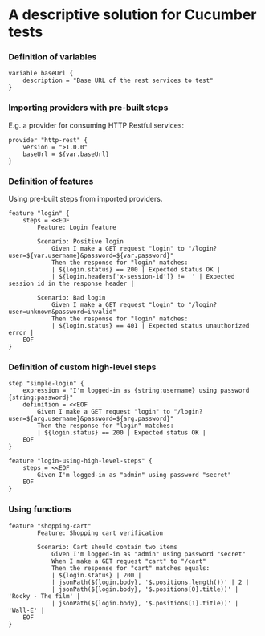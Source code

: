 # A descriptive solution for Cucumber tests

### Definition of variables
```
variable baseUrl {
    description = "Base URL of the rest services to test"
}
```

### Importing providers with pre-built steps

E.g. a provider for consuming HTTP Restful services:

```
provider "http-rest" {
    version = ">1.0.0"
    baseUrl = ${var.baseUrl}
}
```

### Definition of features
Using pre-built steps from imported providers.

```
feature "login" {
    steps = <<EOF
        Feature: Login feature
        
        Scenario: Positive login
            Given I make a GET request "login" to "/login?user=${var.username}&password=${var.password}"
            Then the response for "login" matches:
            | ${login.status} == 200 | Expected status OK |
            | ${login.headers['x-session-id']} != '' | Expected session id in the response header |
              
        Scenario: Bad login
            Given I make a GET request "login" to "/login?user=unknown&password=invalid"
            Then the response for "login" matches:
            | ${login.status} == 401 | Expected status unauthorized error |
    EOF
}
```

### Definition of custom high-level steps
```
step "simple-login" {
    expression = "I'm logged-in as {string:username} using password {string:password}"
    definition = <<EOF
        Given I make a GET request "login" to "/login?user=${arg.username}&password=${arg.password}"
        Then the response for "login" matches:
        | ${login.status} == 200 | Expected status OK |        
    EOF
}

feature "login-using-high-level-steps" {
    steps = <<EOF
        Given I'm logged-in as "admin" using password "secret"
    EOF
}
```

### Using functions

```
feature "shopping-cart"
        Feature: Shopping cart verification
        
        Scenario: Cart should contain two items
            Given I'm logged-in as "admin" using password "secret"
            When I make a GET request "cart" to "/cart"
            Then the response for "cart" matches equals:
            | ${login.status} | 200 |        
            | jsonPath(${login.body}, '$.positions.length())' | 2 |        
            | jsonPath(${login.body}, '$.positions[0].title))' | 'Rocky - The film' |        
            | jsonPath(${login.body}, '$.positions[1].title))' | 'Wall-E' |        
    EOF
}

```
